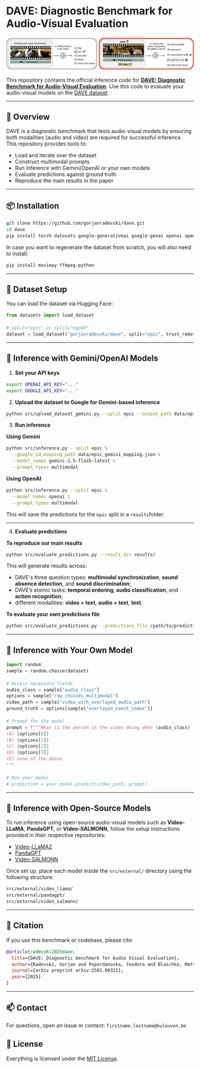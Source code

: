 # DAVE: Diagnostic Benchmark for Audio-Visual Evaluation

![Overview of DAVE](./data/assets/teaser.png)

This repository contains the official inference code for **[DAVE: Diagnostic Benchmark for Audio-Visual Evaluation](https://arxiv.org/abs/2503.09321)**. Use this code to evaluate your audio-visual models on the [DAVE dataset](https://huggingface.co/datasets/gorjanradevski/dave).

---

## 🧩 Overview

DAVE is a diagnostic benchmark that tests audio-visual models by ensuring both modalities (audio and video) are required for successful inference. This repository provides tools to:

- Load and iterate over the dataset
- Construct multimodal prompts
- Run inference with Gemini/OpenAI or your own models
- Evaluate predictions against ground truth
- Reproduce the main results in the paper

---

## 📦 Installation

```bash
git clone https://github.com/gorjanradevski/dave.git
cd dave
pip install torch datasets google-generativeai google-genai openai opencv-python Pillow
```

In case you want to regenerate the dataset from scratch, you will also need to install:

```bash
pip install moviepy ffmpeg-python
```
---

## 📂 Dataset Setup

You can load the dataset via Hugging Face:

```python
from datasets import load_dataset

# split="epic" or split="ego4d"
dataset = load_dataset("gorjanradevski/dave", split="epic", trust_remote_code=True)
```

---

## 🚀 Inference with Gemini/OpenAI Models

1. **Set your API keys**

```bash
export OPENAI_API_KEY="..."
export GOOGLE_API_KEY="..."
```

2. **Upload the dataset to Google for Gemini-based inference**

```bash
python src/upload_dataset_gemini.py --split epic --output_path data/epic_gemini_mapping.json
```

3. **Run inference**

**Using Gemini**
```bash
python src/inference.py --split epic \
  --google_id_mapping_path data/epic_gemini_mapping.json \
  --model_names gemini-1.5-flash-latest \
  --prompt_types multimodal
```

**Using OpenAI**
```bash
python src/inference.py --split epic \
  --model_names openai \
  --prompt_types multimodal
```

This will save the predictions for the `epic` split in a `results`folder.

---

4. **Evaluate predictions**

**To reproduce our main results**

```bash
python src/evaluate_predictions.py --result_dir results/
```
This will generate results across:
- DAVE's three question types: **multimodal synchronization**, **sound absence detection**, and **sound discrimination**;
- DAVE’s atomic tasks: **temporal ordering**, **audio classification**, and **action recognition**;
- different modalities: **video + text**, **audio + text**, **text**.

**To evaluate your own predictions file**
```bash
python src/evaluate_predictions.py --predictions_file /path/to/predictions.json
```


---

## 🧪 Inference with Your Own Model

```python
import random
sample = random.choice(dataset)

# Access necessary fields
audio_class = sample["audio_class"]
options = sample["raw_choices_multimodal"]
video_path = sample["video_with_overlayed_audio_path"]
ground_truth = options[sample["overlayed_event_index"]]

# Prompt for the model
prompt = f"""What is the person in the video doing when {audio_class} is heard? Choose one:
(A) {options[0]}
(B) {options[1]}
(C) {options[2]}
(D) {options[3]}
(E) none of the above
"""

# Run your model
# prediction = your_model.predict(video_path, prompt)
```
---

## 🐍 Inference with Open-Source Models

To run inference using open-source audio-visual models such as **Video-LLaMA**, **PandaGPT**, or **Video-SALMONN**, follow the setup instructions provided in their respective repositories:

* [Video-LLaMA2](https://github.com/DAMO-NLP-SG/VideoLLaMA2)
* [PandaGPT](https://github.com/yxuansu/PandaGPT)
* [Video-SALMONN](https://github.com/bytedance/SALMONN/blob/main/video_salmonn)

Once set up, place each model inside the `src/external/` directory using the following structure:

```bash
src/external/video_llama/
src/external/pandagpt/
src/external/video_salmonn/
```

---

## 📄 Citation

If you use this benchmark or codebase, please cite:

```bibtex
@article{radevski2025dave,
  title={DAVE: Diagnostic benchmark for Audio Visual Evaluation},
  author={Radevski, Gorjan and Popordanoska, Teodora and Blaschko, Matthew B and Tuytelaars, Tinne},
  journal={arXiv preprint arXiv:2503.09321},
  year={2025}
}
```

---

## 📫 Contact

For questions, open an issue or contact: `firstname.lastname@kuleuven.be`

## 📝 License

Everything is licensed under the [MIT License](https://opensource.org/licenses/MIT).
